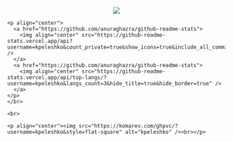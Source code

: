 <p align="center" href="https://github.com/anuraghazra/github-readme-stats">
    <img align="center" src="https://github-readme-streak-stats.herokuapp.com/?user=kpeleshko&hide_rank=false&border_radius=10&line_height=28&hide_border=true&text_color=a3a3a3"/>
    </p>
    
    <p align="center">
      <a href="https://github.com/anuraghazra/github-readme-stats">
        <img align="center" src="https://github-readme-stats.vercel.app/api?username=kpeleshko&count_private=true&show_icons=true&include_all_commits=true&hide_border=true&hide_title=true&hide=stars" />
      </a>
      <a href="https://github.com/anuraghazra/github-readme-stats">
        <img align="center" src="https://github-readme-stats.vercel.app/api/top-langs/?username=kpeleshko&langs_count=3&hide_title=true&hide_border=true" />
      </a>
    </p>
    </br>
    
    <br>
    
    <p align="center"><img src="https://komarev.com/ghpvc/?username=kpeleshko&style=flat-square" alt="kpeleshko" /><br></p>
